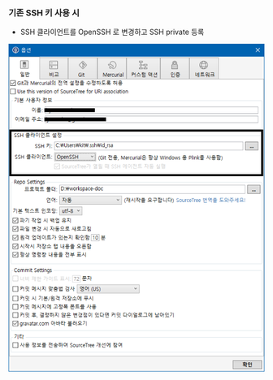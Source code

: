 ### 기존 SSH 키 사용 시
- SSH 클라이언트를 OpenSSH 로 변경하고 SSH private 등록 

![ssh-key](1_sourcetree/ssh-key.png)
